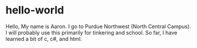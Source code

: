 # hello-world

Hello, My name is Aaron. I go to Purdue Northwest (North Central Campus).
I will probably use this primarily for tinkering and school.
So far, I have learned a bit of c, c#, and html.

